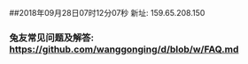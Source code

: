 ##2018年09月28日07时12分07秒 新址: 159.65.208.150
### 兔友常见问题及解答: https://github.com/wanggonging/d/blob/w/FAQ.md
